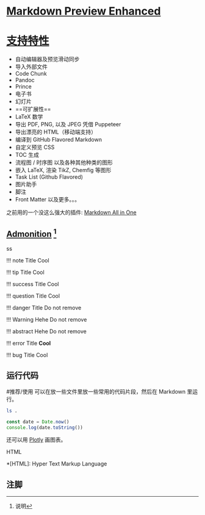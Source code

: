 # [Markdown Preview Enhanced](https://marketplace.visualstudio.com/items?itemName=shd101wyy.markdown-preview-enhanced)

# [支持特性](https://shd101wyy.github.io/markdown-preview-enhanced/#/zh-cn/)
* 自动编辑器及预览滑动同步
* 导入外部文件
* Code Chunk
* Pandoc
* Prince
* 电子书
* 幻灯片
* ==可扩展性==
* LaTeX 数学
* 导出 PDF, PNG, 以及 JPEG 凭借 Puppeteer
* 导出漂亮的 HTML（移动端支持）
* 编译到 GitHub Flavored Markdown
* 自定义预览 CSS
* TOC 生成
* 流程图 / 时序图 以及各种其他种类的图形
* 嵌入 LaTeX, 渲染 TikZ, Chemfig 等图形
* Task List (Github Flavored)
* 图片助手
* 脚注
* Front Matter
以及更多。。。

之前用的一个没这么强大的插件: [Markdown All in One](https://marketplace.visualstudio.com/items?itemName=yzhang.markdown-all-in-one)

## [Admonition](https://squidfunk.github.io/mkdocs-material/reference/admonitions/) [^1]
ss

!!! note Title
    Cool

!!! tip Title
    Cool

!!! success Title
    Cool

!!! question Title
    Cool

!!! danger Title
    Do not remove

!!! Warning Hehe
    Do not remove

!!! abstract Hehe
    Do not remove

!!! error Title
    **Cool**

!!! bug Title
    Cool

## 运行代码
#推荐/使用
可以在放一些文件里放一些常用的代码片段，然后在 Markdown 里运行。
```bash {cmd=true}
ls .
```

```javascript {cmd="node" .line-numbers}
const date = Date.now()
console.log(date.toString())
```

还可以用 [Plotly](https://plotly.com/) 画图表。

HTML

*[HTML]: Hyper Text Markup Language

## 注脚
[^1]: 说明